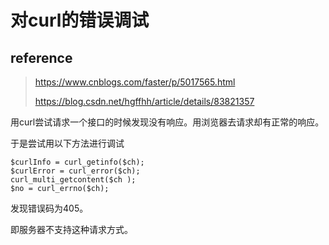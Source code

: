 # 对curl的错误调试

## reference

> https://www.cnblogs.com/faster/p/5017565.html
>
> https://blog.csdn.net/hgffhh/article/details/83821357

用curl尝试请求一个接口的时候发现没有响应。用浏览器去请求却有正常的响应。

于是尝试用以下方法进行调试

```
$curlInfo = curl_getinfo($ch);
$curlError = curl_error($ch);
curl_multi_getcontent($ch );
$no = curl_errno($ch);
```

发现错误码为405。

即服务器不支持这种请求方式。